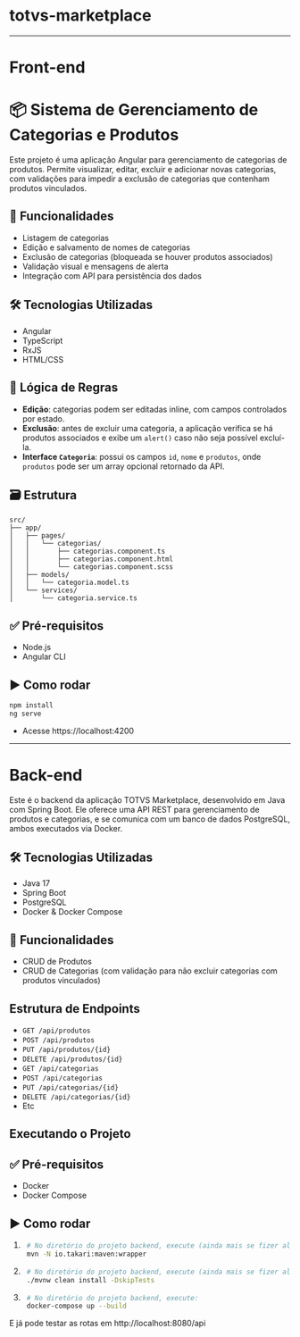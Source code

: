 # totvs-marketplace
---
# Front-end
# 📦 Sistema de Gerenciamento de Categorias e Produtos

Este projeto é uma aplicação Angular para gerenciamento de categorias de produtos. Permite visualizar, editar, excluir e adicionar novas categorias, com validações para impedir a exclusão de categorias que contenham produtos vinculados.

## 🚀 Funcionalidades

- Listagem de categorias
- Edição e salvamento de nomes de categorias
- Exclusão de categorias (bloqueada se houver produtos associados)
- Validação visual e mensagens de alerta
- Integração com API para persistência dos dados

## 🛠️ Tecnologias Utilizadas

- Angular
- TypeScript
- RxJS
- HTML/CSS

## 🧠 Lógica de Regras

- **Edição**: categorias podem ser editadas inline, com campos controlados por estado.
- **Exclusão**: antes de excluir uma categoria, a aplicação verifica se há produtos associados e exibe um `alert()` caso não seja possível excluí-la.
- **Interface `Categoria`**: possui os campos `id`, `nome` e `produtos`, onde `produtos` pode ser um array opcional retornado da API.

## 🗃️ Estrutura

```
src/
├── app/
│   ├── pages/
│   │   └── categorias/
│   │       ├── categorias.component.ts
│   │       ├── categorias.component.html
│   │       └── categorias.component.scss
│   ├── models/
│   │   └── categoria.model.ts
│   └── services/
│       └── categoria.service.ts
```

## ✅ Pré-requisitos

- Node.js
- Angular CLI

## ▶️ Como rodar

```bash
npm install
ng serve
```
- Acesse https://localhost:4200
---
# Back-end
Este é o backend da aplicação TOTVS Marketplace, desenvolvido em Java com Spring Boot. Ele oferece uma API REST para gerenciamento de produtos e categorias, e se comunica com um banco de dados PostgreSQL, ambos executados via Docker.

## 🛠️ Tecnologias Utilizadas

- Java 17
- Spring Boot
- PostgreSQL
- Docker & Docker Compose

## 🚀 Funcionalidades

- CRUD de Produtos
- CRUD de Categorias (com validação para não excluir categorias com produtos vinculados)

## Estrutura de Endpoints

- `GET /api/produtos`
- `POST /api/produtos`
- `PUT /api/produtos/{id}`
- `DELETE /api/produtos/{id}`
- `GET /api/categorias`
- `POST /api/categorias`
- `PUT /api/categorias/{id}`
- `DELETE /api/categorias/{id}`
- Etc

## Executando o Projeto

## ✅ Pré-requisitos

- Docker
- Docker Compose

## ▶️ Como rodar
1. ```bash
    # No diretório do projeto backend, execute (ainda mais se fizer alguma alteração):
    mvn -N io.takari:maven:wrapper
   ```

2. ```bash
    # No diretório do projeto backend, execute (ainda mais se fizer alguma alteração):
    ./mvnw clean install -DskipTests
   ```
3. ```bash
    # No diretório do projeto backend, execute:
    docker-compose up --build
    ```

E já pode testar as rotas em http://localhost:8080/api
